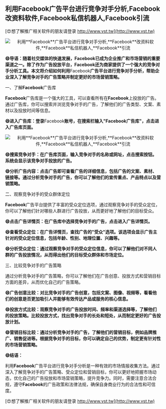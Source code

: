 ## **利用**Facebook**广告平台进行竞争对手分析,**Facebook**改资料软件,**Facebook**私信机器人,**Facebook**引流**

[😍想了解推广相关软件的朋友请登录 http://www.vst.tw](http://www.vst.tw)

 <center><img src="https://vst.tw/MP4/tuiguang/png/2.png" alt="利用**Facebook**广告平台进行竞争对手分析,**Facebook**改资料软件,**Facebook**私信机器人,**Facebook**引流"></center>

**😄导语：随着社交媒体的快速发展，**Facebook**已成为企业推广和市场营销的重要渠道之一。除了作为广告投放平台，**Facebook**还为商家提供了一个强大的竞争对手分析工具。本文将介绍如何利用**Facebook**广告平台进行竞争对手分析，帮助企业深入了解竞争对手的广告策略并制定更好的市场营销策略。**

一、了解**Facebook**广告库

**Facebook**广告库是一个强大的工具，可以查看所有在**Facebook**上投放的广告。通过广告库，你可以搜索并浏览竞争对手的广告，了解他们的广告类型、文案、素材以及投放时间等信息。

**😄进入广告库：登录**Facebook**账号，在搜索栏输入"**Facebook**广告库"，点击进入广告库页面。**

 <center><img src="https://vst.tw/MP4/tuiguang/png/8.png" alt="利用**Facebook**广告平台进行竞争对手分析,**Facebook**改资料软件,**Facebook**私信机器人,**Facebook**引流"></center>

**😄搜索竞争对手：在广告库页面，输入竞争对手的名称或网址，点击搜索按钮。系统会显示该竞争对手投放的广告。**

**😄分析广告内容：点击广告即可查看广告的详细信息，包括广告的文案、素材、链接等。通过分析竞争对手的广告，你可以了解他们的宣传重点、产品特点以及营销策略。**

二、观察竞争对手的受众群体定位

**Facebook**广告平台提供了丰富的受众定位选项，通过观察竞争对手的受众定位，你可以了解他们针对哪些人群进行广告投放，从而更好地了解他们的目标受众。

**😄点击广告详情页：在广告库中选择竞争对手的广告，点击进入广告详情页。**

**😄查看受众定位：在广告详情页，查找广告的"受众"选项。该选项会显示广告主针对的受众定位信息，包括年龄、性别、地理位置、兴趣等。**

**😄分析受众定位：通过观察竞争对手的受众定位信息，你可以了解他们对不同人群的广告投放情况，从而得出他们的目标受众群体和市场定位。**

三、比较竞争对手的广告策略

通过分析竞争对手的广告策略，你可以了解他们在广告创意、投放方式和营销目标方面的差异，从而优化自己的广告策略。

**😄广告创意比较：对比竞争对手的广告创意，包括文案、图像、视频等，看看他们的创意是否更加吸引人并能够有效传达产品或服务的核心信息。**

**😄投放方式比较：观察竞争对手的广告投放时间、频率和渠道选择等，了解他们的投放策略。比较投放方式，找出竞争对手的长处和短处，从而制定更好的广告投放计划。**

**😄营销目标比较：通过分析竞争对手的广告，了解他们的营销目标，例如品牌推广、销售促进等。根据竞争对手的目标，你可以确定自己的优势，制定更有针对性的市场营销策略。**

**😄结语：**

利用**Facebook**广告平台进行竞争对手分析是一种有效的市场情报收集方法。通过深入了解竞争对手的广告策略、受众定位和营销目标，你可以更好地把握市场动态，优化自己的广告投放和市场营销策略，提升竞争力。同时，需要注意合法合规，遵守**Facebook**的广告政策和法律法规，确保自身商业行为的合法性和可信度。

[😍想了解推广相关软件的朋友请登录 http://www.vst.tw](http://www.vst.tw)



